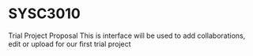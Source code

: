 # SYSC3010
Trial Project Proposal
This is interface will be used to add collaborations, edit or upload for our first trial project 
